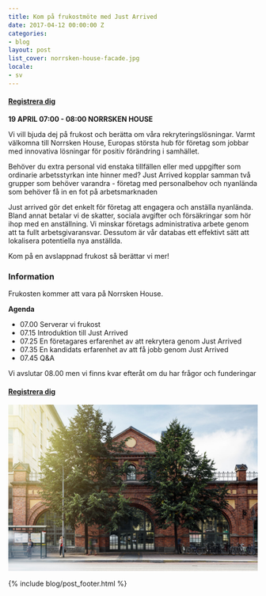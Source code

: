 ```yaml
---
title: Kom på frukostmöte med Just Arrived
date: 2017-04-12 00:00:00 Z
categories:
- blog
layout: post
list_cover: norrsken-house-facade.jpg
locale:
- sv
---
```


#### [Registrera dig](https://frukost-med-just-arrived-5.confetti.events/)

__19 APRIL 07:00 - 08:00 NORRSKEN HOUSE__


Vi vill bjuda dej på frukost och berätta om våra rekryteringslösningar. Varmt välkomna till Norrsken House, Europas största hub för företag som jobbar med innovativa lösningar för positiv förändring i samhället.

Behöver du extra personal vid enstaka tillfällen eller med uppgifter som ordinarie arbetsstyrkan inte hinner med? Just Arrived kopplar samman två grupper som behöver varandra - företag med personalbehov och nyanlända som behöver få in en fot på arbetsmarknaden


Just arrived gör det enkelt för företag att engagera och anställa nyanlända. Bland annat betalar vi de skatter, sociala avgifter och försäkringar som hör ihop med en anställning. Vi minskar företags administrativa arbete genom att ta fullt arbetsgivaransvar. Dessutom är vår databas ett effektivt sätt att lokalisera potentiella nya anställda.

Kom på en avslappnad frukost så berättar vi mer!

### Information

Frukosten kommer att vara på Norrsken House.

__Agenda__

* 07.00 Serverar vi frukost
* 07.15 Introduktion till Just Arrived
* 07.25 En företagares erfarenhet av att rekrytera genom Just Arrived
* 07.35 En kandidats erfarenhet av att få jobb genom Just Arrived
* 07.45 Q&A

Vi avslutar 08.00 men vi finns kvar efteråt om du har frågor och funderingar

#### [Registrera dig](https://frukost-med-just-arrived-5.confetti.events/)

![Norrsken House](/assets/images/blog/norrsken-house-facade.jpg)

{% include blog/post_footer.html %}

